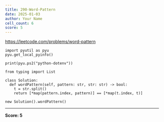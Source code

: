 ```yaml
---
title: 290-Word-Pattern
date: 2025-01-03
author: Your Name
cell_count: 6
score: 5
---
```


https://leetcode.com/problems/word-pattern


```
import pyutil as pyu
pyu.get_local_pyinfo()
```


```
print(pyu.ps2("python-dotenv"))
```


```
from typing import List
```


```
class Solution:
  def wordPattern(self, pattern: str, str: str) -> bool:
    t = str.split()
    return [*map(pattern.index, pattern)] == [*map(t.index, t)]
```


```
new Solution().wordPattern()
```


---
**Score: 5**
